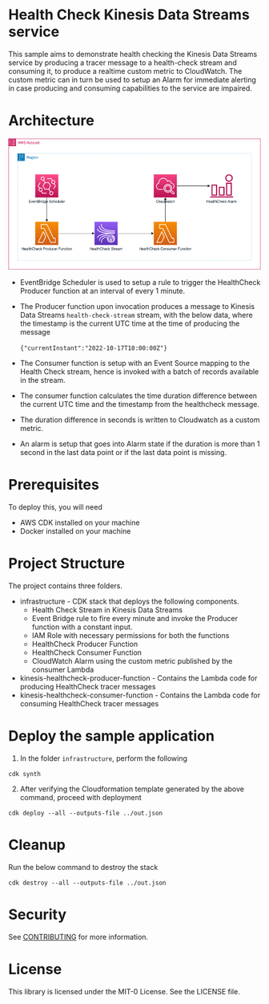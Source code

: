 # Health Check Kinesis Data Streams service 

This sample aims to demonstrate health checking the Kinesis Data Streams service by producing a tracer message 
to a health-check stream and consuming it, to produce a realtime custom metric to CloudWatch. The custom metric can in
turn be used to setup an Alarm for immediate alerting in case producing and consuming capabilities to the service
are impaired.

# Architecture

![Architecture](images/Kinesis_HealthCheck_Architecture.png)

* EventBridge Scheduler is used to setup a rule to trigger the HealthCheck Producer 
  function at an interval of every 1 minute.
* The Producer function upon invocation produces a message to Kinesis Data Streams `health-check-stream` stream, with
  the below data, where the timestamp is the current UTC time at the time of producing the message
 
    `{"currentInstant":"2022-10-17T10:00:00Z"}`
* The Consumer function is setup with an Event Source mapping to the Health Check stream, hence is invoked with a 
  batch of records available in the stream. 
* The consumer function calculates the time duration difference between the current UTC time and the timestamp from 
  the healthcheck message. 
* The duration difference in seconds is written to Cloudwatch as a custom metric.
* An alarm is setup that goes into Alarm state if the duration is more than 1 second in the last data point or if 
  the last data point is missing.

    
# Prerequisites

To deploy this, you will need 

* AWS CDK installed on your machine
* Docker installed on your machine 

# Project Structure

The project contains three folders.
* infrastructure - CDK stack that deploys the following components.
  * Health Check Stream in Kinesis Data Streams 
  * Event Bridge rule to fire every minute and invoke the Producer function with a constant input.
  * IAM Role with necessary permissions for both the functions
  * HealthCheck Producer Function
  * HealthCheck Consumer Function
  * CloudWatch Alarm using the custom metric published by the consumer Lambda
* kinesis-healthcheck-producer-function - Contains the Lambda code for producing HealthCheck tracer messages
* kinesis-healthcheck-consumer-function - Contains the Lambda code for consuming HealthCheck tracer messages

# Deploy the sample application

1. In the folder `infrastructure`, perform the following
    
```   
cdk synth
```

2. After verifying the Cloudformation template generated by the above command, proceed with deployment

```
cdk deploy --all --outputs-file ../out.json
``` 

# Cleanup

Run the below command to destroy the stack

```
cdk destroy --all --outputs-file ../out.json 
```

# Security
See [CONTRIBUTING](CONTRIBUTING.md#security-issue-notifications) for more information.

# License
This library is licensed under the MIT-0 License. See the LICENSE file.